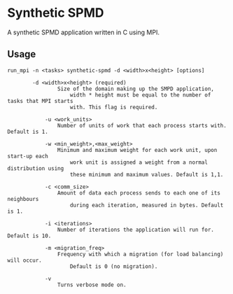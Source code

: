 Synthetic SPMD
==============

A synthetic SPMD application written in C using MPI.


Usage
-----

    run_mpi -n <tasks> synthetic-spmd -d <width>x<height> [options]

		    -d <width>x<height> (required)
				    Size of the domain making up the SMPD application,
						width * height must be equal to the number of tasks that MPI starts
						with. This flag is required.

				-u <work_units>
				    Number of units of work that each process starts with. Default is 1.

				-w <min_weight>,<max_weight>
				    Minimum and maximum weight for each work unit, upon start-up each
						work unit is assigned a weight from a normal distribution using
						these minimum and maximum values. Default is 1,1.

				-c <comm_size>
				    Amount of data each process sends to each one of its neighbours
						during each iteration, measured in bytes. Default is 1.

				-i <iterations>
				    Number of iterations the application will run for. Default is 10.

				-m <migration_freq>
				    Frequency with which a migration (for load balancing) will occur.
						Default is 0 (no migration).

				-v
				    Turns verbose mode on.

